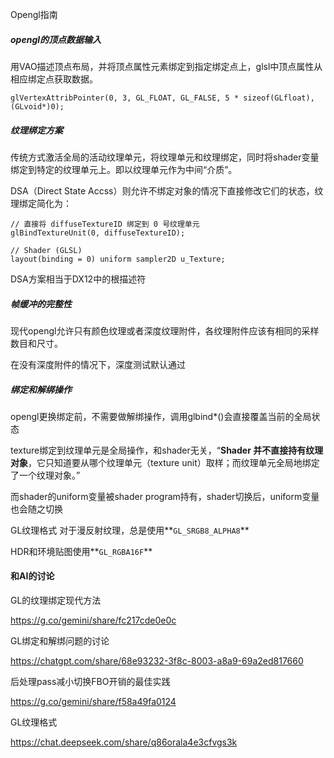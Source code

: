 Opengl指南



##### opengl的顶点数据输入

用VAO描述顶点布局，并将顶点属性元素绑定到指定绑定点上，glsl中顶点属性从相应绑定点获取数据。

```
glVertexAttribPointer(0, 3, GL_FLOAT, GL_FALSE, 5 * sizeof(GLfloat), (GLvoid*)0);
```







##### 纹理绑定方案

传统方式激活全局的活动纹理单元，将纹理单元和纹理绑定，同时将shader变量绑定到特定的纹理单元上。即以纹理单元作为中间“介质”。

DSA（Direct State Accss）则允许不绑定对象的情况下直接修改它们的状态，纹理绑定简化为：
```
// 直接将 diffuseTextureID 绑定到 0 号纹理单元
glBindTextureUnit(0, diffuseTextureID);

// Shader (GLSL)
layout(binding = 0) uniform sampler2D u_Texture;
```

DSA方案相当于DX12中的根描述符





##### 帧缓冲的完整性

现代opengl允许只有颜色纹理或者深度纹理附件，各纹理附件应该有相同的采样数目和尺寸。

在没有深度附件的情况下，深度测试默认通过



##### 绑定和解绑操作

opengl更换绑定前，不需要做解绑操作，调用glbind*()会直接覆盖当前的全局状态

texture绑定到纹理单元是全局操作，和shader无关，“**Shader 并不直接持有纹理对象**，它只知道要从哪个纹理单元（texture unit）取样；而纹理单元全局地绑定了一个纹理对象。”

而shader的uniform变量被shader program持有，shader切换后，uniform变量也会随之切换



GL纹理格式
对于漫反射纹理，总是使用**`GL_SRGB8_ALPHA8`**

HDR和环境贴图使用**`GL_RGBA16F`**

#### 和AI的讨论

GL的纹理绑定现代方法

https://g.co/gemini/share/fc217cde0e0c

GL绑定和解绑问题的讨论

https://chatgpt.com/share/68e93232-3f8c-8003-a8a9-69a2ed817660

后处理pass减小切换FBO开销的最佳实践

https://g.co/gemini/share/f58a49fa0124

GL纹理格式

https://chat.deepseek.com/share/q86orala4e3cfvgs3k
